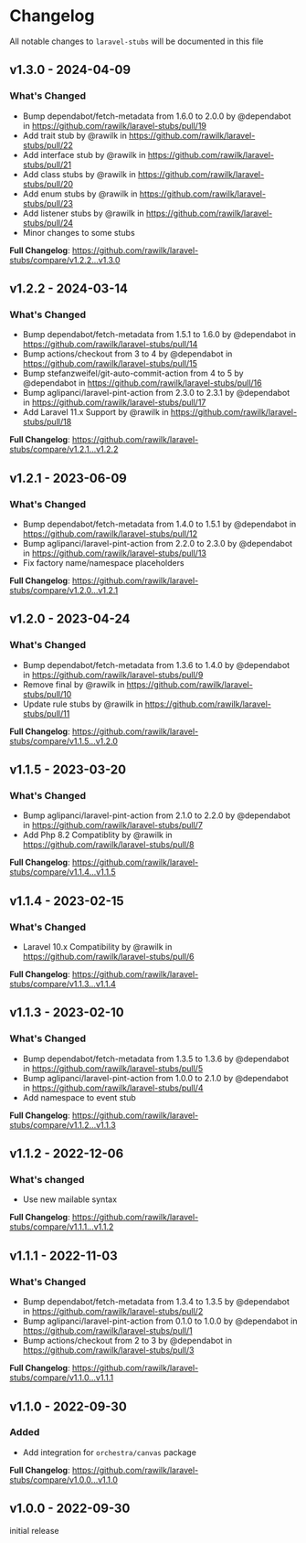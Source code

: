 # Changelog

All notable changes to `laravel-stubs` will be documented in this file

## v1.3.0 - 2024-04-09

### What's Changed

* Bump dependabot/fetch-metadata from 1.6.0 to 2.0.0 by @dependabot in https://github.com/rawilk/laravel-stubs/pull/19
* Add trait stub by @rawilk in https://github.com/rawilk/laravel-stubs/pull/22
* Add interface stub by @rawilk in https://github.com/rawilk/laravel-stubs/pull/21
* Add class stubs by @rawilk in https://github.com/rawilk/laravel-stubs/pull/20
* Add enum stubs by @rawilk in https://github.com/rawilk/laravel-stubs/pull/23
* Add listener stubs by @rawilk in https://github.com/rawilk/laravel-stubs/pull/24
* Minor changes to some stubs

**Full Changelog**: https://github.com/rawilk/laravel-stubs/compare/v1.2.2...v1.3.0

## v1.2.2 - 2024-03-14

### What's Changed

* Bump dependabot/fetch-metadata from 1.5.1 to 1.6.0 by @dependabot in https://github.com/rawilk/laravel-stubs/pull/14
* Bump actions/checkout from 3 to 4 by @dependabot in https://github.com/rawilk/laravel-stubs/pull/15
* Bump stefanzweifel/git-auto-commit-action from 4 to 5 by @dependabot in https://github.com/rawilk/laravel-stubs/pull/16
* Bump aglipanci/laravel-pint-action from 2.3.0 to 2.3.1 by @dependabot in https://github.com/rawilk/laravel-stubs/pull/17
* Add Laravel 11.x Support by @rawilk in https://github.com/rawilk/laravel-stubs/pull/18

**Full Changelog**: https://github.com/rawilk/laravel-stubs/compare/v1.2.1...v1.2.2

## v1.2.1 - 2023-06-09

### What's Changed

- Bump dependabot/fetch-metadata from 1.4.0 to 1.5.1 by @dependabot in https://github.com/rawilk/laravel-stubs/pull/12
- Bump aglipanci/laravel-pint-action from 2.2.0 to 2.3.0 by @dependabot in https://github.com/rawilk/laravel-stubs/pull/13
- Fix factory name/namespace placeholders

**Full Changelog**: https://github.com/rawilk/laravel-stubs/compare/v1.2.0...v1.2.1

## v1.2.0 - 2023-04-24

### What's Changed

- Bump dependabot/fetch-metadata from 1.3.6 to 1.4.0 by @dependabot in https://github.com/rawilk/laravel-stubs/pull/9
- Remove final by @rawilk in https://github.com/rawilk/laravel-stubs/pull/10
- Update rule stubs by @rawilk in https://github.com/rawilk/laravel-stubs/pull/11

**Full Changelog**: https://github.com/rawilk/laravel-stubs/compare/v1.1.5...v1.2.0

## v1.1.5 - 2023-03-20

### What's Changed

- Bump aglipanci/laravel-pint-action from 2.1.0 to 2.2.0 by @dependabot in https://github.com/rawilk/laravel-stubs/pull/7
- Add Php 8.2 Compatiblity by @rawilk in https://github.com/rawilk/laravel-stubs/pull/8

**Full Changelog**: https://github.com/rawilk/laravel-stubs/compare/v1.1.4...v1.1.5

## v1.1.4 - 2023-02-15

### What's Changed

- Laravel 10.x Compatibility by @rawilk in https://github.com/rawilk/laravel-stubs/pull/6

**Full Changelog**: https://github.com/rawilk/laravel-stubs/compare/v1.1.3...v1.1.4

## v1.1.3 - 2023-02-10

### What's Changed

- Bump dependabot/fetch-metadata from 1.3.5 to 1.3.6 by @dependabot in https://github.com/rawilk/laravel-stubs/pull/5
- Bump aglipanci/laravel-pint-action from 1.0.0 to 2.1.0 by @dependabot in https://github.com/rawilk/laravel-stubs/pull/4
- Add namespace to event stub

**Full Changelog**: https://github.com/rawilk/laravel-stubs/compare/v1.1.2...v1.1.3

## v1.1.2 - 2022-12-06

### What's changed

- Use new mailable syntax

**Full Changelog**: https://github.com/rawilk/laravel-stubs/compare/v1.1.1...v1.1.2

## v1.1.1 - 2022-11-03

### What's Changed

- Bump dependabot/fetch-metadata from 1.3.4 to 1.3.5 by @dependabot in https://github.com/rawilk/laravel-stubs/pull/2
- Bump aglipanci/laravel-pint-action from 0.1.0 to 1.0.0 by @dependabot in https://github.com/rawilk/laravel-stubs/pull/1
- Bump actions/checkout from 2 to 3 by @dependabot in https://github.com/rawilk/laravel-stubs/pull/3

**Full Changelog**: https://github.com/rawilk/laravel-stubs/compare/v1.1.0...v1.1.1

## v1.1.0 - 2022-09-30

### Added

- Add integration for `orchestra/canvas` package

**Full Changelog**: https://github.com/rawilk/laravel-stubs/compare/v1.0.0...v1.1.0

## v1.0.0 - 2022-09-30

initial release
